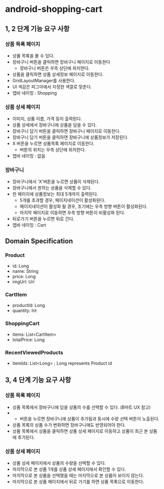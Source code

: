 # android-shopping-cart

## 1, 2 단계 기능 요구 사항

### 상품 목록 페이지

- 상품 목록을 볼 수 있다.
- 장바구니 버튼을 클릭하면 장바구니 페이지로 이동한다
    - 장바구니 버튼은 우측 상단에 위치한다.
- 상품을 클릭하면 상품 상세정보 페이지로 이동한다.
- GridLayoutManager를 사용한다.
- UI 색감은 피그마에서 지정한 색깔로 맞춘다.
- 앱바 네이밍 : Shopping

### 상품 상세 페이지
- 이미지, 상품 이름, 가격 등이 출력된다.
- 상품 상세에서 장바구니에 상품을 담을 수 있다.
- 장바구니 담기 버튼을 클릭하면 장바구니 페이지로 이동한다.
- 장바구니 담기 버튼을 클릭하면 장바구니에 상품정보가 저장된다.
- X 버튼을 누르면 상품목록 페이지로 이동한다.
    - 버튼의 위치는 우측 상단에 위치한다.
- 앱바 네이밍 : 없음

### 장바구니
- 장바구니에서 'X'버튼을 누르면 상품이 삭제된다.
- 장바구니에서 원하는 상품을 삭제할 수 있다.
- 한 페이지에 상품정보는 최대 5개까지 출력된다.
    - 5개를 초과할 경우, 페이지네이션이 활성화된다.
    - 페이지네이션이 활성화 될 경우, 초기에는 우측 방향 버튼이 활성화된다.
    - 마지막 페이지로 이동하면 우측 방향 버튼이 비활성화 된다.
- 뒤로가기 버튼을 누르면 뒤로 간다.
- 앱바 네이밍 : Cart


## Domain Specification

### Product
- id: Long
- name: String
- price: Long
- imgUrl: Url

### CartItem
- productId: Long
- quantity: Int

### ShoppingCart
- items: List\<CartItem>
- totalPrice: Long

### RecentViewedProducts
- itemIds: List\<Long> ; Long represents Product id

## 3, 4 단계 기능 요구 사항

### 상품 목록 페이지
- 상품 목록에서 장바구니에 담을 상품의 수를 선택할 수 있다. (B마트 UX 참고)
- + 버튼을 누르면 장바구니에 상품이 추가됨과 동시에 수량 선택 버튼이 노출된다.
- 상품 목록의 상품 수가 변화하면 장바구니에도 반영되어야 한다.
- 상품 목록에서 상품을 클릭하면 상품 상세 페이지로 이동하고 상품이 최근 본 상품에 추가된다.

### 상품 상세 페이지
- 상품 상세 페이지에서 상품의 수량을 선택할 수 있다.
- 마지막으로 본 상품 1개를 상품 상세 페이지에서 확인할 수 있다.
- 마지막으로 본 상품을 선택했을 때는 마지막으로 본 상품이 보이지 않는다.
- 마지막으로 본 상품 페이지에서 뒤로 가기를 하면 상품 목록으로 이동한다.
